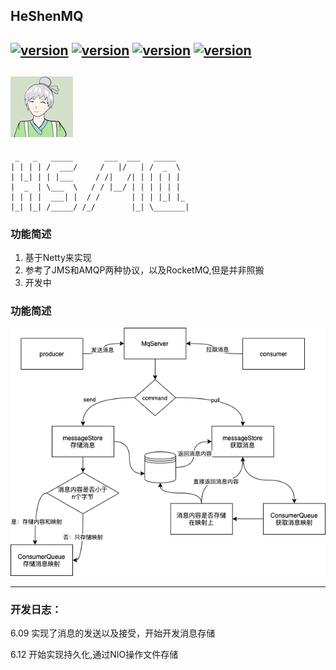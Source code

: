 ## HeShenMQ
[![version](https://img.shields.io/badge/java--version-1.8-orange)]()
[![version](https://img.shields.io/badge/io-netty-blue)](https://github.com/netty/netty)
[![version](https://img.shields.io/badge/license-MIT-green)]()
[![version](https://img.shields.io/badge/version-1.0--SNAPSHOT-brightgreen)]()
---
![a](zimage/hs.jpeg) 
---
```
 _   _   _____       ___  ___   _____    
| | | | /  ___/     /   |/   | /  _  \   
| |_| | | |___     / /|   /| | | | | |   
|  _  | \___  \   / / |__/ | | | | | |   
| | | |  ___| |  / /       | | | |_| |_  
|_| |_| /_____/ /_/        |_| \_______|  
```
### 功能简述
1. 基于Netty来实现
2. 参考了JMS和AMQP两种协议，以及RocketMQ,但是并非照搬
3. 开发中

### 功能简述
![a](zimage/hsmq.png) 

---
### 开发日志：
6.09 实现了消息的发送以及接受，开始开发消息存储

6.12 开始实现持久化,通过NIO操作文件存储
